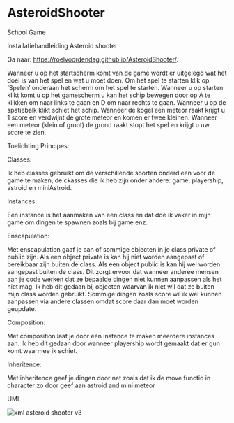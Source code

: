 # AsteroidShooter
School Game

Installatiehandleiding Asteroid shooter

Ga naar: https://roelvoordendag.github.io/AsteroidShooter/.

Wanneer u op het startscherm komt van de game wordt er uitgelegd wat het doel is van het spel en wat u moet doen. Om het spel te starten klik op ‘Spelen’ onderaan het scherm om het spel te starten. Wanneer u op starten klikt komt u op het gamescherm u kan het schip bewegen door op A te klikken om naar links te gaan en D om naar rechts te gaan. Wanneer u op de spatiebalk klikt schiet het schip. Wanneer de kogel een meteor raakt krijgt u 1 score en verdwijnt de grote meteor en komen er twee kleinen. Wanneer een meteor (klein of groot) de grond raakt stopt het spel en krijgt u uw score te zien.

Toelichting Principes:

Classes:

Ik heb classes gebruikt om de verschillende soorten onderdleen voor de game te maken, de ckasses die ik heb zijn onder andere: game, playership, astroid en miniAstroid. 

Instances:

Een instance is het aanmaken van een class en dat doe ik vaker in mijn game om dingen te spawnen zoals bij game enz.


Enscapulation:

Met enscapulation gaaf je aan of sommige objecten in je class private of public zijn. Als een object private is kan hij niet worden aangepast of bereikbaar zijn buiten de class. Als een object public is kan hij wel worden aangepast buiten de class. Dit zorgt ervoor dat wanneer anderee mensen aan je code werken dat ze bepaalde dingen niet kunnen aanpassen als het niet mag. Ik heb dit gedaan bij objecten waarvan ik niet wil dat ze buiten mijn class worden gebruikt. Sommige dingen zoals score wil ik wel kunnen aanpassen via andere classen omdat score daar dan moet worden geupdate.

Composition:

Met composition laat je door één instance te maken meerdere instances aan. Ik heb dit gedaan door wanneer playership wordt gemaakt dat er gun komt waarmee ik schiet. 

Inheritence:

Met inheritence geef je dingen door net zoals dat ik de move functio in character zo door geef aan astroid and mini meteor

UML

![xml asteroid shooter v3](https://user-images.githubusercontent.com/22053779/27328475-9015ca9e-55b2-11e7-98b6-a58b9d6fcce9.png)
